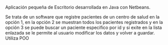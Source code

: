Aplicación pequeña de Escritorio desarrollada en Java con Netbeans.

Se trata de un software que registre pacientes de un centro de salud en la opción 1,
en la opción 2 se muestran todos los pacientes registrados y en la opción 3 se puede
buscar un paciente especifico por id y si exite en la lista enlazada se le permite 
al usuario modificar los datos y volver a guardar.
Utiliza POO

